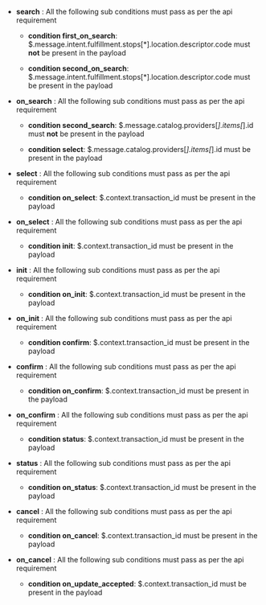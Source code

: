 

- **search** : All the following sub conditions must pass as per the api requirement

	- **condition first_on_search**: $.message.intent.fulfillment.stops[*].location.descriptor.code must **not** be present in the payload
	
	- **condition second_on_search**: $.message.intent.fulfillment.stops[*].location.descriptor.code must be present in the payload

- **on_search** : All the following sub conditions must pass as per the api requirement

	- **condition second_search**: $.message.catalog.providers[*].items[*].id must **not** be present in the payload
	
	- **condition select**: $.message.catalog.providers[*].items[*].id must be present in the payload

- **select** : All the following sub conditions must pass as per the api requirement

	- **condition on_select**: $.context.transaction_id must be present in the payload

- **on_select** : All the following sub conditions must pass as per the api requirement

	- **condition init**: $.context.transaction_id must be present in the payload

- **init** : All the following sub conditions must pass as per the api requirement

	- **condition on_init**: $.context.transaction_id must be present in the payload

- **on_init** : All the following sub conditions must pass as per the api requirement

	- **condition confirm**: $.context.transaction_id must be present in the payload

- **confirm** : All the following sub conditions must pass as per the api requirement

	- **condition on_confirm**: $.context.transaction_id must be present in the payload

- **on_confirm** : All the following sub conditions must pass as per the api requirement

	- **condition status**: $.context.transaction_id must be present in the payload

- **status** : All the following sub conditions must pass as per the api requirement

	- **condition on_status**: $.context.transaction_id must be present in the payload

- **cancel** : All the following sub conditions must pass as per the api requirement

	- **condition on_cancel**: $.context.transaction_id must be present in the payload

- **on_cancel** : All the following sub conditions must pass as per the api requirement

	- **condition on_update_accepted**: $.context.transaction_id must be present in the payload